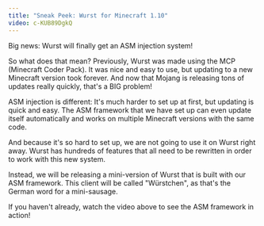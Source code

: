 ```yaml
---
title: "Sneak Peek: Wurst for Minecraft 1.10"
video: c-KUB89DgkQ
---
```

Big news: Wurst will finally get an ASM injection system!

So what does that mean? Previously, Wurst was made using the MCP (Minecraft Coder Pack). It was nice and easy to use, but updating to a new Minecraft version took forever. And now that Mojang is releasing tons of updates really quickly, that's a BIG problem!

ASM injection is different: It's much harder to set up at first, but updating is quick and easy. The ASM framework that we have set up can even update itself automatically and works on multiple Minecraft versions with the same code.

<!--read more-->

And because it's so hard to set up, we are not going to use it on Wurst right away. Wurst has hundreds of features that all need to be rewritten in order to work with this new system.

Instead, we will be releasing a mini-version of Wurst that is built with our ASM framework. This client will be called "Würstchen", as that's the German word for a mini-sausage.

If you haven't already, watch the video above to see the ASM framework in action!
